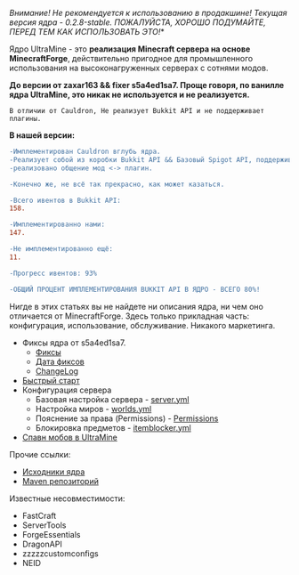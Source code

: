 *Внимание! Не рекомендуется к использованию в продакшине! Текущая версия ядра - 0.2.8-stable. ПОЖАЛУЙСТА, ХОРОШО ПОДУМАЙТЕ, ПЕРЕД ТЕМ КАК ИСПОЛЬЗОВАТЬ ЭТО!**

Ядро UltraMine - это **реализация Minecraft сервера на основе MinecraftForge**, действительно пригодное для промышленного использования на высоконагруженных серверах с сотнями модов.

**До версии от zaxar163 && fixer s5a4ed1sa7. Проще говоря, по ванилле ядра UltraMine, это никак не используется и не реализуется.**
```fix
В отличии от Cauldron, Не реализует Bukkit API и не поддерживает плагины.
```
**В нашей версии:**
```diff
-Имплементирован Cauldron вглубь ядра.
-Реализует собой из коробки Bukkit API && Базовый Spigot API, поддерживает 99.90% плагинов,
-реализовано общение мод <-> плагин.

-Конечно же, не всё так прекрасно, как может казаться.

-Всего ивентов в Bukkit API:
158.

-Имплементированно нами:
147.

-Не имплементированно ещё:
11.

-Прогресс ивентов: 93%

-ОБЩИЙ ПРОЦЕНТ ИМПЛЕМЕНТИРОВАНИЯ BUKKIT API В ЯДРО - ВСЕГО 80%!
```

Нигде в этих статьях вы не найдете ни описания ядра, ни чем оно отличается от MinecraftForge. Здесь только прикладная часть: конфигурация, использование, обслуживание. Никакого маркетинга.

* Фиксы ядра от s5a4ed1sa7.
  * [Фиксы](.github/s5a4ed1sa7/s5a4ed1sa7.markdown)
  * [Дата фиксов](.github/s5a4ed1sa7/FixDate.markdown)
  * [ChangeLog](.github/s5a4ed1sa7/ChangeLog.markdown)
* [Быстрый старт](.github/Quickstart.markdown)
* Конфигурация сервера
  * Базовая настройка сервера - [server.yml](.github/server.yml)
  * Настройка миров - [worlds.yml](.github/worlds.yml)
  * Пояснение за права (Permissions) - [Permissions](.github/Permissions.markdown)
  * Блокировка предметов - [itemblocker.yml](.github/itemblocker.yml)
* [Спавн мобов в UltraMine](.github/MobSpawn.markdown)

Прочие ссылки:
* [Исходники ядра](https://github.com/AspireWorld-Project/AspireCore)
* [Maven репозиторий](https://maven.ultramine.ru/org/ultramine/core)

Известные несовместимости:
* FastCraft
* ServerTools
* ForgeEssentials
* DragonAPI
* zzzzzcustomconfigs
* NEID